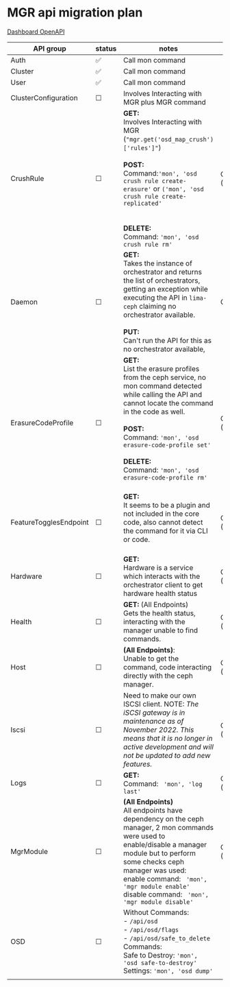 # MGR api migration plan

[Dashboard OpenAPI](https://petstore.swagger.io/?url=https://raw.githubusercontent.com/ceph/ceph/main/src/pybind/mgr/dashboard/openapi.yaml)

| API group              | status | notes                                                                                                                                                                                                                                                                                                            | source                                 |
| ---------------------- | ------ | ---------------------------------------------------------------------------------------------------------------------------------------------------------------------------------------------------------------------------------------------------------------------------------------------------------------- | -------------------------------------- |
| Auth                   | ✅     | Call mon command                                                                                                                                                                                                                                                                                                 |                                        |
| Cluster                | ✅     | Call mon command                                                                                                                                                                                                                                                                                                 |                                        |
| User                   | ✅     | Call mon command                                                                                                                                                                                                                                                                                                 |                                        |
| ClusterConfiguration   | ☐      | Involves Interacting with MGR plus MGR command                                                                                                                                                                                                                                                                   |                                        |
| CrushRule              | ☐      | **GET:**<br>Involves Interacting with MGR (`"mgr.get('osd_map_crush')['rules']"`)<br><br>**POST:**<br>Command:`'mon', 'osd crush rule create-erasure'` or `('mon', 'osd crush rule create-replicated'`<br><br><br>**DELETE:**<br>Command: `'mon', 'osd crush rule rm'`                                           | Ceph Code (crush_rule.py)              |
| Daemon                 | ☐      | **GET:**<br>Takes the instance of orchestrator and returns the list of orchestrators, getting an exception while executing the API in `lima-ceph` claiming no orchestrator available.<br><br>**PUT:**<br>Can't run the API for this as no orchestrator available, <br>                                           | Ceph Code (daemon.py)                  |
| ErasureCodeProfile     | ☐      | **GET:**<br>List the erasure profiles from the ceph service, no mon command detected while calling the API and cannot locate the command in the code as well.<br><br>**POST:**<br>Command: `'mon', 'osd erasure-code-profile set'`<br><br>**DELETE:**<br>Command: `'mon', 'osd erasure-code-profile rm'`<br><br> | Ceph Code<br>(erasure_code_profile.py) |
| FeatureTogglesEndpoint | ☐      | **GET:**<br>It seems to be a plugin and not included in the core code, also cannot detect the command for it via CLI or code.<br><br>                                                                                                                                                                            | Ceph Code (feature_toggles.py)         |
| Hardware               | ☐      | **GET:**<br>Hardware is a service which interacts with the orchestrator client to get hardware health status                                                                                                                                                                                                     | Ceph Code<br>(hardware.py)             |
| Health                 | ☐      | **GET:** (All Endpoints)<br>Gets the health status, interacting with the manager unable to find commands.<br>                                                                                                                                                                                                    | Ceph Code <br>(health.py)              |
| Host                   | ☐      | **(All Endpoints)**:<br>Unable to get the command, code interacting directly with the ceph manager.<br>                                                                                                                                                                                                          | Ceph Code<br>(host.py)                 |
| Iscsi                  | ☐      | Need to make our own ISCSI client. NOTE: _The iSCSI gateway is in maintenance as of November 2022. This means that it is no longer in active development and will not be updated to add new features._                                                                                                           | Ceph Code<br>(host.py)                 |
| Logs                   | ☐      | **GET:**<br>Command: ` 'mon', 'log last'`                                                                                                                                                                                                                                                                        | Ceph Code<br>(logs.py)                 |
| MgrModule              | ☐      | **(All Endpoints)**<br>All endpoints have dependency on the ceph manager, 2 mon commands were used to enable/disable a manager module but to perform some checks ceph manager was used:<br>enable command: ` 'mon', 'mgr module enable'`<br>disable command: ` 'mon', 'mgr module disable'`                      | Ceph code<br>(mgr_modules.py)          |
| OSD                    | ☐      | Without Commands:<br> - `/api/osd`<br> - `/api/osd/flags`<br> - `/api/osd/safe_to_delete`<br>Commands:<br>Safe to Destroy: `'mon', 'osd safe-to-destroy'`<br>Settings: `'mon', 'osd dump'`<br>                                                                                                                   |                                        |
|                        |        |                                                                                                                                                                                                                                                                                                                  |                                        |
